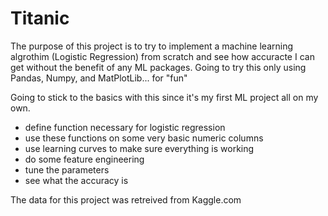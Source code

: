 # Titanic 

The purpose of this project is to try to implement a machine learning algrothim (Logistic Regression) from scratch and see how accuracte I can get without the benefit of any ML packages. Going to try this only using Pandas, Numpy, and MatPlotLib... for "fun"

Going to stick to the basics with this since it's my first ML project all on my own. 
* define function necessary for logistic regression
* use these functions on some very basic numeric columns
* use learning curves to make sure everything is working
* do some feature engineering
* tune the parameters
* see what the accuracy is

The data for this project was retreived from Kaggle.com
